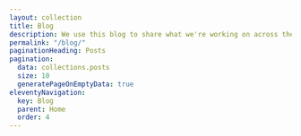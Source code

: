 ```yaml
---
layout: collection
title: Blog
description: We use this blog to share what we're working on across the data engineering and analytics engineering professions. You'll find a range of posts on technical and non-technical topics.
permalink: "/blog/"
paginationHeading: Posts
pagination:
  data: collections.posts
  size: 10
  generatePageOnEmptyData: true
eleventyNavigation:
  key: Blog
  parent: Home
  order: 4
---
```

